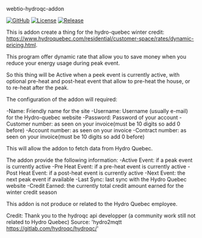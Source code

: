 
webtio-hydroqc-addon

[![GitHub](https://img.shields.io/github/forks/Bad-Wolf-developpement/webtio-hydroqc-addon.svg?style=social&label=Fork&maxAge=2592000)](https://img.shields.io/github/forks/Bad-Wolf-developpement/webtio-hydroqc-addon.svg?style=social&label=Fork&maxAge=2592000)
[![License](https://img.shields.io/badge/License-MIT-blue.svg)](https://img.shields.io/badge/License-MIT-blue.svg)
[![Release](https://github.com/rzr/awox-mesh-light-webthing/workflows/Release/badge.svg)](https://github.com/rzr/awox-mesh-light-webthing/workflows/Release/badge.svg)


This is addon create a thing for the hydro-quebec winter credit: https://www.hydroquebec.com/residential/customer-space/rates/dynamic-pricing.html.

This program offer dynamic rate that allow you to save money when you reduce your energy usage during peak event.

So this thing will be Active when a peek event is currently active, with optional pre-heat and post-heat event that allow to pre-heat the house, or to re-heat after the peak.

The configuration of the addon will required:

-Name: Friendly name for the site
-Username: Username (usually e-mail) for the Hydro-quebec website
-Password: Password of your account
-Customer number: as seen on your invoice(must be 10 digits so add 0 before)
-Account number: as seen on your invoice
-Contract number: as seen on your invoice(must be 10 digits so add 0 before)

This will allow the addon to fetch data from Hydro Quebec.

The addon provide the following information:
-Active Event: if a peak event is currently active
-Pre Heat Event: if a pre-heat event is currently active
-Post Heat Event: if a post-heat event is currently active
-Next Event: the next peak event if available
-Last Sync: last sync with the Hydro Quebec website
-Credit Earned: the currently total credit amount earned for the winter credit season

This addon is not produce or related to the Hydro Quebec employee.

Credit: Thank you to the hydroqc api developper (a community work still not related to Hydro Quebec) Source: 'hydro2mqtt <https://gitlab.com/hydroqc/hydroqc/>'

